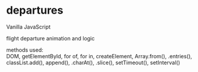 # departures
Vanilla JavaScript 

flight departure animation and logic 

methods used:   
DOM, getElementById, for of, for in, createElement, Array.from(), .entries(), classList.add(), append(), .charAt(), .slice(), setTimeout(), setInterval()
